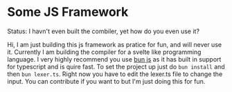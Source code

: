 # Some JS Framework

Status: I havn't even built the combiler, yet how do you even use it?

Hi, I am just building this js framework as pratice for fun, and will never use it. Currently I am building the compiler for a svelte like programming language. I very highly recommend you use [bun js](https://bun.sh) as it has built in support for typescript and is quire fast. To set the project up just do `bun install` and then `bun lexer.ts`. Right now you have to edit the lexer.ts file to change the input. You can contribute if you want to but I'm just doing this for fun.